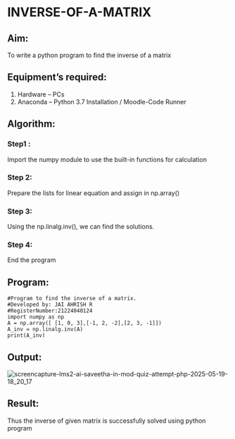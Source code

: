 # INVERSE-OF-A-MATRIX
## Aim:
To write a python program to find the inverse of a matrix
## Equipment’s required:
1. 	Hardware – PCs
2. 	Anaconda – Python 3.7 Installation / Moodle-Code Runner
## Algorithm:
### Step1 :
Import the numpy module to use the built-in functions for calculation

### Step 2:
Prepare the lists for linear equation and assign in np.array()

### Step 3:
Using the np.linalg.inv(), we can find the solutions.

### Step 4:
End the program
## Program:
```
#Program to find the inverse of a matrix.
#Developed by: JAI AHRISH R
#RegisterNumber:21224040124
import numpy as np
A = np.array([ [1, 0, 3],[-1, 2, -2],[2, 3, -1]])
A_inv = np.linalg.inv(A)
print(A_inv)
```
## Output:
![screencapture-lms2-ai-saveetha-in-mod-quiz-attempt-php-2025-05-19-18_20_17](https://github.com/user-attachments/assets/fb0e861e-1513-42e1-9cfa-419de28a1d96)

## Result:
Thus the inverse of given matrix is successfully solved using python program

